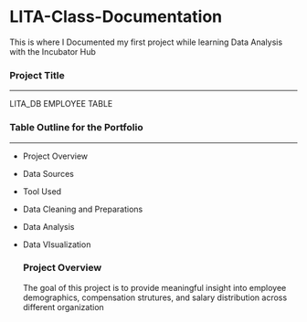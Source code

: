 # LITA-Class-Documentation
This is where I Documented my first project while learning Data Analysis with the Incubator Hub

### Project Title
-----

LITA_DB EMPLOYEE TABLE

### Table Outline for the Portfolio
-----
- Project Overview
- Data Sources
- Tool Used
- Data Cleaning and Preparations
- Data Analysis
- Data VIsualization

  ### Project Overview

  The goal of this project is to provide meaningful insight into employee demographics, compensation strutures, and
  salary distribution across different organization
  
  
